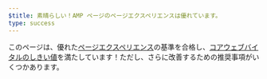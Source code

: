 ```yaml
---
$title: 素晴らしい！AMP ページのページエクスペリエンスは優れています。
type: success
---
```


このページは、優れた[ページエクスペリエンス](https://developers.google.com/search/docs/guides/page-experience?hl=ja)の基準を合格し、[コアウェブバイタルのしきい値](http://web.dev/vitals)を満たしています！ただし、さらに改善するための推奨事項がいくつかあります。
